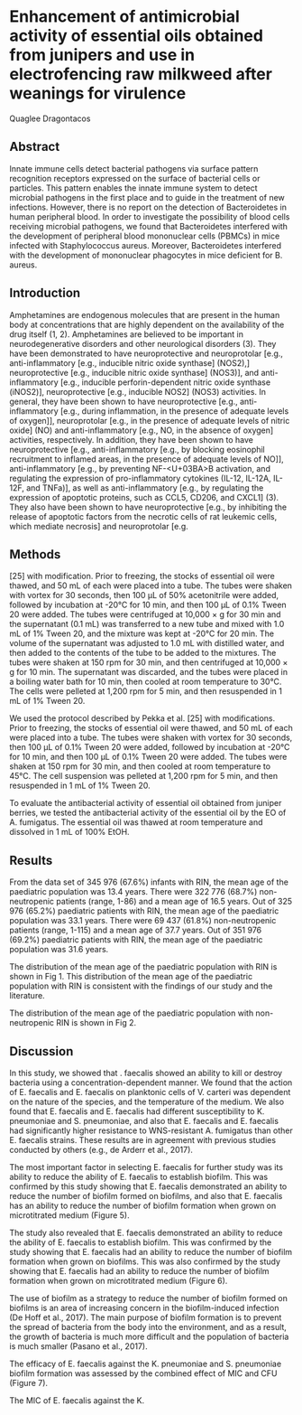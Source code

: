 # Enhancement of antimicrobial activity of essential oils obtained from junipers and use in electrofencing raw milkweed after weanings for virulence
Quaglee Dragontacos


## Abstract
Innate immune cells detect bacterial pathogens via surface pattern recognition receptors expressed on the surface of bacterial cells or particles. This pattern enables the innate immune system to detect microbial pathogens in the first place and to guide in the treatment of new infections. However, there is no report on the detection of Bacteroidetes in human peripheral blood. In order to investigate the possibility of blood cells receiving microbial pathogens, we found that Bacteroidetes interfered with the development of peripheral blood mononuclear cells (PBMCs) in mice infected with Staphylococcus aureus. Moreover, Bacteroidetes interfered with the development of mononuclear phagocytes in mice deficient for B. aureus.


## Introduction
Amphetamines are endogenous molecules that are present in the human body at concentrations that are highly dependent on the availability of the drug itself (1, 2). Amphetamines are believed to be important in neurodegenerative disorders and other neurological disorders (3). They have been demonstrated to have neuroprotective and neuroprotolar [e.g., anti-inflammatory [e.g., inducible nitric oxide synthase] (NOS2),] neuroprotective [e.g., inducible nitric oxide synthase] (NOS3)], and anti-inflammatory [e.g., inducible perforin-dependent nitric oxide synthase (iNOS2)], neuroprotective [e.g., inducible NOS2] (NOS3) activities. In general, they have been shown to have neuroprotective [e.g., anti-inflammatory [e.g., during inflammation, in the presence of adequate levels of oxygen]], neuroprotolar [e.g., in the presence of adequate levels of nitric oxide] (NO) and anti-inflammatory [e.g., NO, in the absence of oxygen] activities, respectively. In addition, they have been shown to have neuroprotective [e.g., anti-inflammatory [e.g., by blocking eosinophil recruitment to inflamed areas, in the presence of adequate levels of NO]], anti-inflammatory [e.g., by preventing NF-<U+03BA>B activation, and regulating the expression of pro-inflammatory cytokines (IL-12, IL-12A, IL-12F, and TNFa)], as well as anti-inflammatory [e.g., by regulating the expression of apoptotic proteins, such as CCL5, CD206, and CXCL1] (3). They also have been shown to have neuroprotective [e.g., by inhibiting the release of apoptotic factors from the necrotic cells of rat leukemic cells, which mediate necrosis] and neuroprotolar [e.g.


## Methods
[25] with modification. Prior to freezing, the stocks of essential oil were thawed, and 50 mL of each were placed into a tube. The tubes were shaken with vortex for 30 seconds, then 100 µL of 50% acetonitrile were added, followed by incubation at -20°C for 10 min, and then 100 µL of 0.1% Tween 20 were added. The tubes were centrifuged at 10,000 × g for 30 min and the supernatant (0.1 mL) was transferred to a new tube and mixed with 1.0 mL of 1% Tween 20, and the mixture was kept at -20°C for 20 min. The volume of the supernatant was adjusted to 1.0 mL with distilled water, and then added to the contents of the tube to be added to the mixtures. The tubes were shaken at 150 rpm for 30 min, and then centrifuged at 10,000 × g for 10 min. The supernatant was discarded, and the tubes were placed in a boiling water bath for 10 min, then cooled at room temperature to 30°C. The cells were pelleted at 1,200 rpm for 5 min, and then resuspended in 1 mL of 1% Tween 20.

We used the protocol described by Pekka et al. [25] with modifications. Prior to freezing, the stocks of essential oil were thawed, and 50 mL of each were placed into a tube. The tubes were shaken with vortex for 30 seconds, then 100 µL of 0.1% Tween 20 were added, followed by incubation at -20°C for 10 min, and then 100 µL of 0.1% Tween 20 were added. The tubes were shaken at 150 rpm for 30 min, and then cooled at room temperature to 45°C. The cell suspension was pelleted at 1,200 rpm for 5 min, and then resuspended in 1 mL of 1% Tween 20.

To evaluate the antibacterial activity of essential oil obtained from juniper berries, we tested the antibacterial activity of the essential oil by the EO of A. fumigatus. The essential oil was thawed at room temperature and dissolved in 1 mL of 100% EtOH.


## Results
From the data set of 345 976 (67.6%) infants with RIN, the mean age of the paediatric population was 13.4 years. There were 322 776 (68.7%) non-neutropenic patients (range, 1-86) and a mean age of 16.5 years. Out of 325 976 (65.2%) paediatric patients with RIN, the mean age of the paediatric population was 33.1 years. There were 69 437 (61.8%) non-neutropenic patients (range, 1-115) and a mean age of 37.7 years. Out of 351 976 (69.2%) paediatric patients with RIN, the mean age of the paediatric population was 31.6 years.

The distribution of the mean age of the paediatric population with RIN is shown in Fig 1. This distribution of the mean age of the paediatric population with RIN is consistent with the findings of our study and the literature.

The distribution of the mean age of the paediatric population with non-neutropenic RIN is shown in Fig 2.


## Discussion

In this study, we showed that . faecalis showed an ability to kill or destroy bacteria using a concentration-dependent manner. We found that the action of E. faecalis and E. faecalis on planktonic cells of V. carteri was dependent on the nature of the species, and the temperature of the medium. We also found that E. faecalis and E. faecalis had different susceptibility to K. pneumoniae and S. pneumoniae, and also that E. faecalis and E. faecalis had significantly higher resistance to WNS-resistant A. fumigatus than other E. faecalis strains. These results are in agreement with previous studies conducted by others (e.g., de Arderr et al., 2017).

The most important factor in selecting E. faecalis for further study was its ability to reduce the ability of E. faecalis to establish biofilm. This was confirmed by this study showing that E. faecalis demonstrated an ability to reduce the number of biofilm formed on biofilms, and also that E. faecalis has an ability to reduce the number of biofilm formation when grown on microtitrated medium (Figure 5).

The study also revealed that E. faecalis demonstrated an ability to reduce the ability of E. faecalis to establish biofilm. This was confirmed by the study showing that E. faecalis had an ability to reduce the number of biofilm formation when grown on biofilms. This was also confirmed by the study showing that E. faecalis had an ability to reduce the number of biofilm formation when grown on microtitrated medium (Figure 6).

The use of biofilm as a strategy to reduce the number of biofilm formed on biofilms is an area of increasing concern in the biofilm-induced infection (De Hoff et al., 2017). The main purpose of biofilm formation is to prevent the spread of bacteria from the body into the environment, and as a result, the growth of bacteria is much more difficult and the population of bacteria is much smaller (Pasano et al., 2017).

The efficacy of E. faecalis against the K. pneumoniae and S. pneumoniae biofilm formation was assessed by the combined effect of MIC and CFU (Figure 7).

The MIC of E. faecalis against the K.

